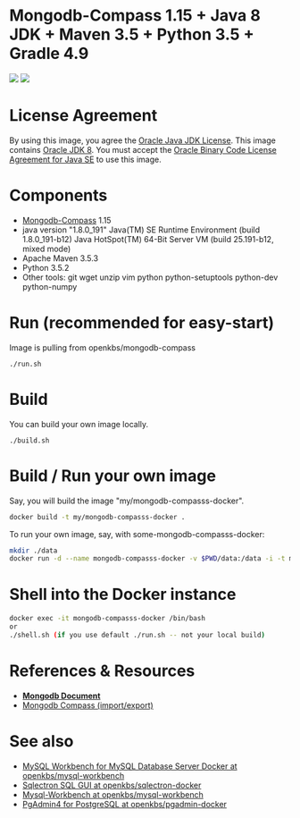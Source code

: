 # Mongodb-Compass 1.15 + Java 8 JDK + Maven 3.5 + Python 3.5 +  Gradle 4.9

[![](https://images.microbadger.com/badges/image/openkbs/mongodb-compasss-docker.svg)](https://microbadger.com/images/openkbs/mongodb-compasss-docker "Get your own image badge on microbadger.com") [![](https://images.microbadger.com/badges/version/openkbs/mongodb-compasss-docker.svg)](https://microbadger.com/images/openkbs/mongodb-compasss-docker "Get your own version badge on microbadger.com")

# License Agreement
By using this image, you agree the [Oracle Java JDK License](http://www.oracle.com/technetwork/java/javase/terms/license/index.html).
This image contains [Oracle JDK 8](http://www.oracle.com/technetwork/java/javase/downloads/index.html). You must accept the [Oracle Binary Code License Agreement for Java SE](http://www.oracle.com/technetwork/java/javase/terms/license/index.html) to use this image.

# Components
* [Mongodb-Compass](https://docs.mongodb.com/compass) 1.15 
* java version "1.8.0_191"
  Java(TM) SE Runtime Environment (build 1.8.0_191-b12)
  Java HotSpot(TM) 64-Bit Server VM (build 25.191-b12, mixed mode)
* Apache Maven 3.5.3
* Python 3.5.2
* Other tools: git wget unzip vim python python-setuptools python-dev python-numpy 

# Run (recommended for easy-start)
Image is pulling from openkbs/mongodb-compass
```
./run.sh
```

# Build
You can build your own image locally.
```
./build.sh
```

# Build / Run your own image

Say, you will build the image "my/mongodb-compasss-docker".

```bash
docker build -t my/mongodb-compasss-docker .
```

To run your own image, say, with some-mongodb-compasss-docker:

```bash
mkdir ./data
docker run -d --name mongodb-compasss-docker -v $PWD/data:/data -i -t my/mongodb-compasss-docker
```

# Shell into the Docker instance
```bash
docker exec -it mongodb-compasss-docker /bin/bash
or 
./shell.sh (if you use default ./run.sh -- not your local build)
```

# References & Resources
* [**Mongodb Document**](https://docs.mongodb.com/)
* [Mongodb Compass (import/export)](https://docs.mongodb.com/compass/master/import-export/)

# See also
* [MySQL Workbench for MySQL Database Server Docker at openkbs/mysql-workbench](https://hub.docker.com/r/openkbs/mysql-workbench/)
* [Sqlectron SQL GUI at openkbs/sqlectron-docker](https://hub.docker.com/r/openkbs/sqlectron-docker/)
* [Mysql-Workbench at openkbs/mysql-workbench](https://hub.docker.com/r/openkbs/mysql-workbench/)
* [PgAdmin4 for PostgreSQL at openkbs/pgadmin-docker](https://hub.docker.com/r/openkbs/pgadmin-docker/)

